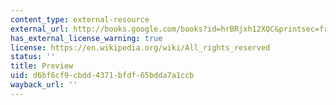 ```yaml
---
content_type: external-resource
external_url: http://books.google.com/books?id=hrBRjxh12XQC&printsec=frontcover&source=gbs_navlinks_s#v=onepage&q=&f=false
has_external_license_warning: true
license: https://en.wikipedia.org/wiki/All_rights_reserved
status: ''
title: Preview
uid: d6bf6cf9-cbdd-4371-bfdf-65bdda7a1ccb
wayback_url: ''
---
```

